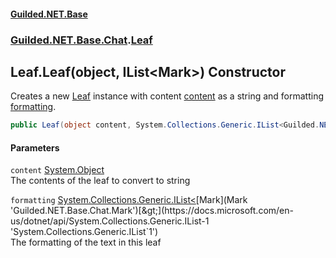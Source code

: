 
#### [Guilded.NET.Base](Guilded_NET_Base 'Guilded_NET_Base')
### [Guilded.NET.Base.Chat](Guilded_NET_Base#Guilded_NET_Base_Chat 'Guilded.NET.Base.Chat').[Leaf](Leaf 'Guilded.NET.Base.Chat.Leaf')
## Leaf.Leaf(object, IList&lt;Mark&gt;) Constructor
Creates a new [Leaf](Leaf 'Guilded.NET.Base.Chat.Leaf') instance with content [content](Leaf_Leaf(object_IList_Mark_)#Guilded_NET_Base_Chat_Leaf_Leaf(object_System_Collections_Generic_IList_Guilded_NET_Base_Chat_Mark_)_content 'Guilded.NET.Base.Chat.Leaf.Leaf(object, System.Collections.Generic.IList&lt;Guilded.NET.Base.Chat.Mark&gt;).content') as a string and formatting [formatting](Leaf_Leaf(object_IList_Mark_)#Guilded_NET_Base_Chat_Leaf_Leaf(object_System_Collections_Generic_IList_Guilded_NET_Base_Chat_Mark_)_formatting 'Guilded.NET.Base.Chat.Leaf.Leaf(object, System.Collections.Generic.IList&lt;Guilded.NET.Base.Chat.Mark&gt;).formatting').  
```csharp
public Leaf(object content, System.Collections.Generic.IList<Guilded.NET.Base.Chat.Mark> formatting);
```

#### Parameters
<a name='Guilded_NET_Base_Chat_Leaf_Leaf(object_System_Collections_Generic_IList_Guilded_NET_Base_Chat_Mark_)_content'></a>
`content` [System.Object](https://docs.microsoft.com/en-us/dotnet/api/System.Object 'System.Object')  
The contents of the leaf to convert to string
  
<a name='Guilded_NET_Base_Chat_Leaf_Leaf(object_System_Collections_Generic_IList_Guilded_NET_Base_Chat_Mark_)_formatting'></a>
`formatting` [System.Collections.Generic.IList&lt;](https://docs.microsoft.com/en-us/dotnet/api/System.Collections.Generic.IList-1 'System.Collections.Generic.IList`1')[Mark](Mark 'Guilded.NET.Base.Chat.Mark')[&gt;](https://docs.microsoft.com/en-us/dotnet/api/System.Collections.Generic.IList-1 'System.Collections.Generic.IList`1')  
The formatting of the text in this leaf
  
